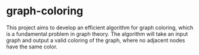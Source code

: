 # graph-coloring
This project aims to develop an efficient algorithm for graph coloring, which is a fundamental problem in graph theory. The algorithm will take an input graph and output a valid coloring of the graph, where no adjacent nodes have the same color. 
